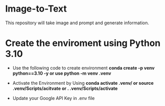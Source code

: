 # Image-to-Text

This repository will take image and prompt and generate information.

# Create the enviroment using Python 3.10

- Use the following code to create environment **conda create -p venv python==3.10 -y or use python -m venv .venv**

- Activate the Environment by Using **conda activate .venv/ or source .venv/Scripts/acitvate or . .venv/Scripts/activate**
- Update your Google API Key in .env file
